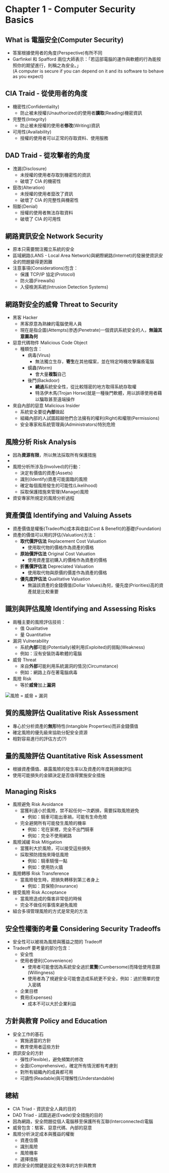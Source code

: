 # Chapter 1 - Computer Security Basics

## What is 電腦安全(Computer Security)

+ 答案根據使用者的角度(Perspective)有所不同
+ Garfinkel 和 Spafford 兩位大師表示：「若這部電腦的運作與軟體的行為能按照你的期望進行，則稱之為安全。」  
(A computer is secure if you can depend on it and its software to behave as you expect)

## CIA Traid - 從使用者的角度
+ 機密性(Confidentiality)
	+ 防止被未授權(Unauthorized)的使用者**讀取**(Reading)機密資訊
+ 完整性(Integrity)
	+ 防止被未授權的使用者**修改**(Writing)資訊
+ 可用性(Availability)
	+ 授權的使用者可以正常的存取資料、使用服務

## DAD Traid - 從攻擊者的角度
+ 洩漏(Disclosure)
	+ 未授權的使用者存取到機密性的資訊
	+ 破壞了 CIA 的機密性
+ 竄改(Alteration)
	+ 未授權的使用者竄改了資訊
	+ 破壞了 CIA 的完整性與機密性
+ 阻斷(Denial)
	+ 授權的使用者無法存取資料
	+ 破壞了 CIA 的可用性

## 網路資訊安全 Network Security
+ 原本只需要關注獨立系統的安全
+ 區域網路(LANS - Local Area Network)與網際網路(Internet)的發展使資訊安全的問題變得更困難
+ 注意事項(Considerations)包含：
	+ 保護 TCP/IP 協定(Protocol)
	+ 防火牆(Firewalls)
	+ 入侵檢測系統(Intrusion Detection Systems)

## 網路對安全的威脅 Threat to Security
+ 黑客 Hacker
	+ 黑客原意為熟練的電腦使用人員
	+ 現在是指企圖(Attempts)滲透(Penetrate)一個資訊系統安全的人，**無論其意圖為何**
+ 惡意代碼物件 Malicious Code Object
	+ 種類包含：
		+ 病毒(Virus)
			+ 無法獨立生存，**寄生**在其他檔案，並在特定時機攻擊癱瘓電腦
		+ 蠕蟲(Worm)
			+ 會大量**複製**自己
		+ 後門(Backdoor)
			+ **繞過**系統安全性，從比較隱密的地方取得系統存取權
			+ 特洛伊木馬(Trojan Horse)就是一種後門軟體，用以誤導使用者藉以騙取甚至遠端操作
+ 來自內部的惡意 Malicious Insider
	+ 系統安全要從**內部**做起
	+ 組織內部的人試圖超越他們合法擁有的權利(Right)和權限(Permissions)
	+ 安全專家和系統管理員(Administrators)特別危險

## 風險分析 Risk Analysis
+ 因為**資源有限**，所以無法採取所有保護措施
+ 
+ 風險分析所涉及(Involved)的行動：
	+ 決定有價值的資產(Assets)
	+ 識別(Identify)資產可能面臨的風險
	+ 確定每個風險發生的可能性(Likelihood)
	+ 採取保護措施來管理(Manage)風險
+ 資安專家所規定的風險分析過程

## 資產價值 Identifying and Valuing Assets
+ 資產價值是權衡(Tradeoffs)成本與收益(Cost & Benefit)的基礎(Foundation)
+ 資產的價值可以用的評估(Valuation)方法：
	+ **取代價評估法** Replacement Cost Valuation
		+ 使用取代物的價格作為資產的價格
	+ **原始價評估法** Original Cost Valuation
		+ 使用資產當初購入的價格作為資產的價格
	+ **折舊價評估法** Depreciated Valuation
		+ 使用取代物與原價的價差作為資產的價格
	+ **優先度評估法** Qualitative Valuation
		+ 無論該資產的金錢價值(Dollar Values)為何，優先度(Priorities)高的資產就是比較重要

## 識別與評估風險 Identifying and Assessing Risks
+ 兩種主要的風險評估技術：
	+ 值 Qualitative
	+ 量 Quantitative
+ 漏洞 Vulnerability
	+ 系統**內部**可能(Potentially)被利用(Exploited)的弱點(Weakness)
	+ 例如：沒有安裝防毒軟體的電腦
+ 威脅 Threat
	+ 來自**外部**可能利用系統漏洞的情況(Circumstance)
	+ 例如：網路上存在著電腦病毒
+ 風險 Risk
	+ 等於**威脅**加上**漏洞**

![風險 = 威脅 + 漏洞](https://i.imgur.com/emYkYkD.png)

## 質的風險評估 Qualitative Risk Assessment
+ 專心於分析資產的**無形**特性(Intangible Properties)而非金錢價值
+ 確定風險的優先級來協助分配安全資源
+ 相對容易進行的評估方式(?)

## 量的風險評估 Quantitative Risk Assessment
+ 根據資產價值、暴露風險的發生率以及資產的年度耗損做評估
+ 使用可能損失的金額決定是否值得實施安全措施

## Managing Risks
+ 風險避免 Risk Avoidance
	+ 當獲利遠小於風險，禁不起任何一次虧損，需要採取風險避免
		+ 例如：騎車可能出車禍，可能有生命危險
	+ 完全避開所有可能發生風險的機率
		+ 例如：宅在家裡，完全不出門騎車
		+ 例如：完全不使用網路
+ 風險減緩 Risk Mitigation
	+ 當獲利大於風險，可以接受這些損失
	+ 採取預防措施來降低風險
		+ 例如：騎車騎慢一點
		+ 例如：使用防火牆
+ 風險轉移 Risk Transference
	+ 當風險發生時，把損失轉移到第三者身上
		+ 例如：買保險(Insurance)
+ 接受風險 Risk Acceptance
	+ 當風險造成的傷害非常低的時候
	+ 完全不做任何事情來避免風險
+ 組合多項管理風險的方式是常見的方法

## 安全性權衡的考量 Considering Security Tradeoffs
+ 安全性可以被視為風險與獲益之間的 Tradeoff
+ Tradeoff 要考量的部分包含：
	+ 安全性
	+ 使用者便利(Convenience)
		+ 使用者可能會因為系統安全過於**累贅**(Cumbersome)而降低使用意願(Willingness)
		+ 使用者為了規避安全可能會造成系統更不安全，例如：過於簡單的登入密碼
	+ 企業目標
	+ 費用(Expenses)
		+ 成本不可以大於企業利益

## 方針與教育 Policy and Education
+ 安全工作的基石
	+ 實施適當的方針
	+ 教育使用者這些方針
+ 資訊安全的方針
	+ 彈性(Flexible)，避免頻繁的修改
	+ 全面(Comprehensive)，確定所有情況都有考慮到
	+ 對所有組織內的成員都可用
	+ 可讀性(Readable)與可理解性(Understandable)

## 總結
+ CIA Triad - 資訊安全人員的目的
+ DAD Triad - 試圖逃避(Evade)安全措施的目的
+ 因為網路，安全問題從個人電腦移至保護所有互聯(Interconnected)電腦
+ 威脅包含：駭客、惡意代碼、內部的惡意
+ 風險分析決定成本與獲益的權衡
	+ 資產估價
	+ 識別風險
	+ 風險機率
	+ 選擇措施
+ 資訊安全的關鍵是設定有效率的方針與教育